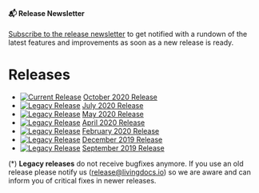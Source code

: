 #### 📬 Release Newsletter
[Subscribe to the release newsletter](https://confirmsubscription.com/h/j/61B064416E79453D) to get notified with a rundown of the latest features and improvements as soon as a new release is ready.

# Releases

* [![Current Release](https://img.shields.io/badge/-current-success)]()
  [October 2020 Release](./releases/release-2020-10.md)
* [![Legacy Release](https://img.shields.io/badge/-legacy*-lightgrey)]()
  [July 2020 Release](./releases/release-2020-07.md)
* [![Legacy Release](https://img.shields.io/badge/-legacy*-lightgrey)]()
  [May 2020 Release](./releases/release-2020-05.md)
* [![Legacy Release](https://img.shields.io/badge/-legacy*-lightgrey)]()
  [April 2020 Release](./releases/release-2020-04.md)
* [![Legacy Release](https://img.shields.io/badge/-legacy*-lightgrey)]()
  [February 2020 Release](./releases/release-2020-02.md)
* [![Legacy Release](https://img.shields.io/badge/-legacy*-lightgrey)]()
  [December 2019 Release](./releases/release-2019-12.md)
* [![Legacy Release](https://img.shields.io/badge/-legacy*-lightgrey)]()
  [September 2019 Release](./releases/release-2019-09.md)


(*) __Legacy releases__ do not receive bugfixes anymore. If you use an old release please notify us (release@livingdocs.io) so we are aware and can inform you of critical fixes in newer releases.
